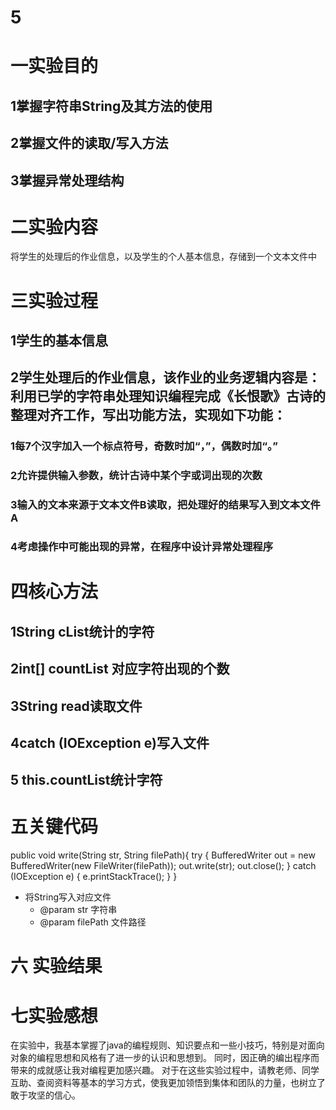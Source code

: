 # 5
# 一实验目的

## 1掌握字符串String及其方法的使用
## 2掌握文件的读取/写入方法
## 3掌握异常处理结构

# 二实验内容

将学生的处理后的作业信息，以及学生的个人基本信息，存储到一个文本文件中

# 三实验过程

## 1学生的基本信息
## 2学生处理后的作业信息，该作业的业务逻辑内容是：利用已学的字符串处理知识编程完成《长恨歌》古诗的整理对齐工作，写出功能方法，实现如下功能：

### 1每7个汉字加入一个标点符号，奇数时加“，”，偶数时加“。”
### 2允许提供输入参数，统计古诗中某个字或词出现的次数
### 3输入的文本来源于文本文件B读取，把处理好的结果写入到文本文件A
### 4考虑操作中可能出现的异常，在程序中设计异常处理程序

# 四核心方法

## 1String cList统计的字符
## 2int[] countList 对应字符出现的个数
## 3String read读取文件
## 4catch (IOException e)写入文件
## 5 this.countList统计字符

# 五关键代码

 public void write(String str, String filePath){
        try {
            BufferedWriter out = new BufferedWriter(new FileWriter(filePath));
            out.write(str);
            out.close();
        } catch (IOException e) {
            e.printStackTrace();
        }
    }
  * 将String写入对应文件
     * @param str 字符串
     * @param filePath 文件路径
     
 # 六 实验结果
 
 
 # 七实验感想 
  
 在实验中，我基本掌握了java的编程规则、知识要点和一些小技巧，特别是对面向对象的编程思想和风格有了进一步的认识和思想到。
 同时，因正确的编出程序而带来的成就感让我对编程更加感兴趣。
 对于在这些实验过程中，请教老师、同学互助、查阅资料等基本的学习方式，使我更加领悟到集体和团队的力量，也树立了敢于攻坚的信心。







